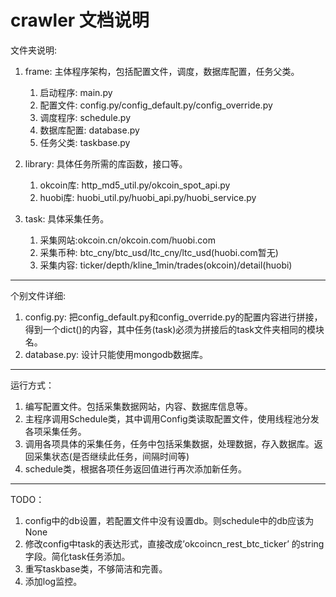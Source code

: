 crawler 文档说明
====
文件夹说明:
1. frame: 主体程序架构，包括配置文件，调度，数据库配置，任务父类。
    1. 启动程序: main.py
    2. 配置文件: config.py/config_default.py/config_override.py
    3. 调度程序: schedule.py
    4. 数据库配置: database.py
    5. 任务父类: taskbase.py

2. library: 具体任务所需的库函数，接口等。
    1. okcoin库: http_md5_util.py/okcoin_spot_api.py
    2. huobi库: huobi_util.py/huobi_api.py/huobi_service.py

3. task: 具体采集任务。
    1. 采集网站:okcoin.cn/okcoin.com/huobi.com
    2. 采集币种: btc_cny/btc_usd/ltc_cny/ltc_usd(huobi.com暂无)
    3. 采集内容: ticker/depth/kline_1min/trades(okcoin)/detail(huobi)
----
个别文件详细:
1. config.py: 把config_default.py和config_override.py的配置内容进行拼接，得到一个dict()的内容，其中任务(task)必须为拼接后的task文件夹相同的模块名。
2. database.py: 设计只能使用mongodb数据库。
----
运行方式：
1. 编写配置文件。包括采集数据网站，内容、数据库信息等。
2. 主程序调用Schedule类，其中调用Config类读取配置文件，使用线程池分发各项采集任务。
3. 调用各项具体的采集任务，任务中包括采集数据，处理数据，存入数据库。返回采集状态(是否继续此任务，间隔时间等)
4. schedule类，根据各项任务返回值进行再次添加新任务。
----
TODO：
1. config中的db设置，若配置文件中没有设置db。则schedule中的db应该为None
2. 修改config中task的表达形式，直接改成’okcoincn_rest_btc_ticker’ 的string字段。简化task任务添加。
3. 重写taskbase类，不够简洁和完善。
4. 添加log监控。
